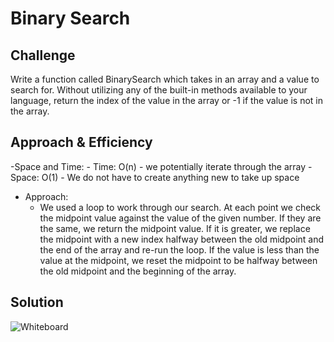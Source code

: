 # Binary Search

## Challenge
Write a function called BinarySearch which takes in an array and a value to search for. Without utilizing any of the built-in methods available to your language, return the index of the value in the array or -1 if the value is not in the array.
## Approach & Efficiency
-Space and Time:
	- Time: O(n) - we potentially iterate through the array
	- Space: O(1) - We do not have to create anything new to take up space
- Approach:
	- We used a loop to work through our search. At each point we check the midpoint value against the value of the given number. If they are the same, we return the midpoint value. If it is greater, we replace the midpoint with a new index halfway between the old midpoint and the end of the array and re-run the loop. If the value is less than the value at the midpoint, we reset the midpoint to be halfway between the old midpoint and the beginning of the array. 

## Solution

![Whiteboard](../../Assets/whiteboard_03.PNG)